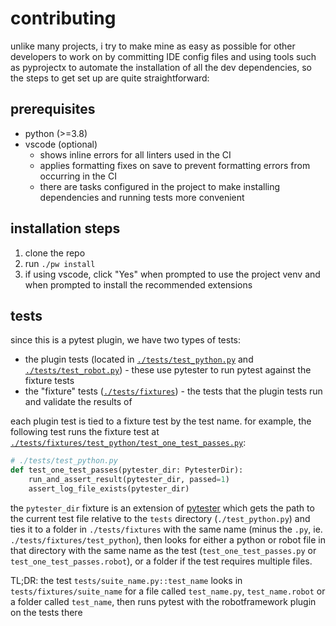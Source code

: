 # contributing

unlike many projects, i try to make mine as easy as possible for other developers to work on by committing IDE config files and using tools such as pyprojectx to automate the installation of all the dev dependencies, so the steps to get set up are quite straightforward:

## prerequisites

- python (>=3.8)
- vscode (optional)
  - shows inline errors for all linters used in the CI
  - applies formatting fixes on save to prevent formatting errors from occurring in the CI
  - there are tasks configured in the project to make installing dependencies and running tests more convenient

## installation steps

1. clone the repo
2. run `./pw install`
3. if using vscode, click "Yes" when prompted to use the project venv and when prompted to install the recommended extensions

## tests

since this is a pytest plugin, we have two types of tests:

- the plugin tests (located in [`./tests/test_python.py`](./tests/test_python.py) and [`./tests/test_robot.py`](./tests/test_robot.py)) - these use pytester to run pytest against the fixture tests
- the "fixture" tests ([`./tests/fixtures`](./tests/fixtures)) - the tests that the plugin tests run and validate the results of

each plugin test is tied to a fixture test by the test name. for example, the following test runs the fixture test at [`./tests/fixtures/test_python/test_one_test_passes.py`](./tests/fixtures/test_python/test_one_test_passes.py):

```py
# ./tests/test_python.py
def test_one_test_passes(pytester_dir: PytesterDir):
    run_and_assert_result(pytester_dir, passed=1)
    assert_log_file_exists(pytester_dir)
```

the `pytester_dir` fixture is an extension of [pytester](https://docs.pytest.org/en/7.1.x/reference/reference.html#pytester) which gets the path to the current test file relative to the `tests` directory (`./test_python.py`) and ties it to a folder in `./tests/fixtures` with the same name (minus the `.py`, ie. `./tests/fixtures/test_python`), then looks for either a python or robot file in that directory with the same name as the test (`test_one_test_passes.py` or `test_one_test_passes.robot`), or a folder if the test requires multiple files.

TL;DR: the test `tests/suite_name.py::test_name` looks in `tests/fixtures/suite_name` for a file called `test_name.py`, `test_name.robot` or a folder called `test_name`, then runs pytest with the robotframework plugin on the tests there
